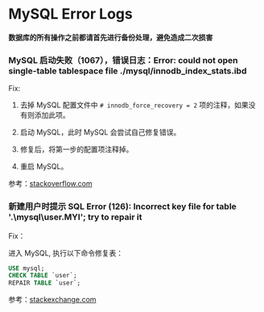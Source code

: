 # MySQL Error Logs

**数据库的所有操作之前都请首先进行备份处理，避免造成二次损害**

### MySQL 启动失败（1067），错误日志：Error: could not open single-table tablespace file ./mysql/innodb_index_stats.ibd

Fix: 

1. 去掉 MySQL 配置文件中 `# innodb_force_recovery = 2` 项的注释，如果没有则添加此项。

2. 启动 MySQL，此时 MySQL 会尝试自己修复错误。

3. 修复后，将第一步的配置项注释掉。

4. 重启 MySQL。

参考：[stackoverflow.com](https://stackoverflow.com/questions/18575755/xampp-mysql-could-not-open-single-table-tablespace-file-mysql-innodb-index-st)

### 新建用户时提示 SQL Error (126): Incorrect key file for table '.\mysql\user.MYI'; try to repair it

Fix：

进入 MySQL, 执行以下命令修复表：

```sql
USE mysql;
CHECK TABLE `user`;
REPAIR TABLE `user`;
```

参考：[stackexchange.com](https://dba.stackexchange.com/questions/124956/sql-error-126-incorrect-key-file-for-table-mysql-user-myi-try-to-repair)
